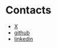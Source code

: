 # Contacts

- [X](https://x.com/404Nikhil)
- [github](https://github.com/404Nikhil)
- [linkedin](https://www.linkedin.com/in/nikhil-dhariwal-800b64247/)
